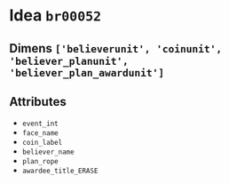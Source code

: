# Idea `br00052`

## Dimens `['believerunit', 'coinunit', 'believer_planunit', 'believer_plan_awardunit']`

## Attributes
- `event_int`
- `face_name`
- `coin_label`
- `believer_name`
- `plan_rope`
- `awardee_title_ERASE`

